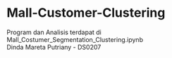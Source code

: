 # Mall-Customer-Clustering
Program dan Analisis terdapat di Mall_Costumer_Segmentation_Clustering.ipynb
<br>
Dinda Mareta Putriany - DS0207
